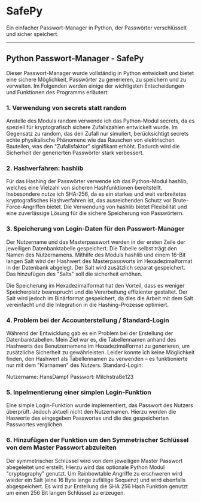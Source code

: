 # SafePy
Ein einfacher Passwort-Manager in Python, der Passwörter verschlüsselt und sicher speichert.
___
## Python Passwort-Manager - SafePy 

Dieser Passwort-Manager wurde vollständig in Python entwickelt und bietet eine sichere Möglichkeit, Passwörter zu generieren,
zu speichern und zu verwalten. Im Folgenden werden einige der wichtigsten Entscheidungen und Funktionen des Programms erläutert:

### 1. Verwendung von secrets statt random

Anstelle des Moduls random verwende ich das Python-Modul secrets, da es speziell für kryptografisch sichere Zufallszahlen
entwickelt wurde. Im Gegensatz zu random, das den Zufall nur simuliert, berücksichtigt secrets echte physikalische Phänomene
wie das Rauschen von elektrischen Bauteilen, was den "Zufallsfaktor" signifikant erhöht. Dadurch wird die Sicherheit der
generierten Passwörter stark verbessert.

### 2. Hashverfahren: hashlib

Für das Hashing der Passwörter verwende ich das Python-Modul hashlib, welches eine Vielzahl von sicheren Hashfunktionen bereitstellt.
Insbesondere nutze ich SHA-256, da es ein starkes und weit verbreitetes kryptografisches Hashverfahren ist, das ausreichenden
Schutz vor Brute-Force-Angriffen bietet.
Die Verwendung von hashlib bietet Flexibilität und eine zuverlässige Lösung für die sichere Speicherung von Passwörtern.

### 3. Speicherung von Login-Daten für den Passwort-Manager

Der Nutzername und das Masterpasswort werden in der ersten Zeile der jeweiligen Datenbanktabelle gespeichert. Die Tabelle
selbst trägt den Namen des Nutzernamens.
Mithilfe des Moduls hashlib und einem 16-Bit langen Salt wird der Hashwert des Masterpassworts im Hexadezimalformat in der
Datenbank abgelegt. Der Salt wird zusätzlich separat gespeichert. Das hinzufügen des "Salts" soll die sicherheit erhöhen.

Die Speicherung im Hexadezimalformat hat den Vorteil, dass es weniger Speicherplatz beansprucht und die Verarbeitung effizienter
gestaltet. Der Salt wird jedoch im Binärformat gespeichert, da dies die Arbeit mit dem Salt vereinfacht und die Integration
in die Hashing-Prozesse optimiert.

### 4. Problem bei der Accounterstellung / Standard-Login

Während der Entwicklung gab es ein Problem bei der Erstellung der Datenbanktabellen. Mein Ziel war es, die Tabellennamen
anhand des Hashwerts des Benutzernamens im Hexadezimalformat zu generieren, um zusätzliche Sicherheit zu gewährleisten.
Leider konnte ich keine Möglichkeit finden, den Hashwert als Tabellennamen zu verwenden – es funktionierte nur mit dem
"Klarnamen" des Nutzers.
Standard-Login:

Nutzername: HansDampf
Passwort: Milchstraße123

### 5. Inpelmentierung einer simplen Login-Funktion

Eine simple Login-Funktion  wurde implementiert, das Passwort des Nutzers überprüft. Jedoch aktuell nicht den Nutzernamen. 
Hierzu werden die Haswerte des eingegeben Passwortes und die des gespeicherten Passwortes verglichen.

### 6. Hinzufügen der Funktion um den Symmetrischer Schlüssel von dem Master Passwort abzuleiten

Der symmetrischer Schlüssel wird von dem jeweiligen Master Passwort abegeleitet und erstellt.
Hierzu wird das optionale Python Modul "cryptography" genutzt. 
Um Rainbowtable Angriffe zu erschweren wird wieder ein Salt (eine 16 Byte lange zufällige Sequenz) und wird ebenfalls abgespeichert.
Es wird zur Erstellung die SHA 256 Hash Funktion genutzt um einen 256 Bit langen Schlüssel zu erzeugen.